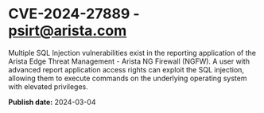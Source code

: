 # CVE-2024-27889 - psirt@arista.com

Multiple SQL Injection vulnerabilities exist in the reporting application of the Arista Edge Threat Management - Arista NG Firewall (NGFW). A user with advanced report application access rights can exploit the SQL injection, allowing them to execute commands on the underlying operating system with elevated privileges.


**Publish date:** 2024-03-04
